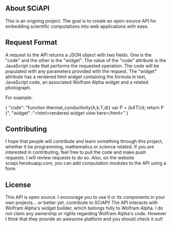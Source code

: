 
## About SCiAPI

This is an ongoing project. The goal is to create an open-source API for embedding scientific computations into web applications with ease.

## Request Format

A request to the API returns a JSON object with two fields. One is the "code" and the other is the "widget". The value of the "code" attribute is the JavaScript code that performs the requested operation. The code will be populated with any parameters provided with the request. The "widget" attribute has a rendered html widget containing the formula in text, JavaScript code, an associated Wolfram Alpha widget and a related photograph.

For example:

{
  "code": "function thermal_conductivity(A,k,T,d){ var P = (k*A*T)/d; return P }",
  "widget" :"\<html>rendered widget view here\</html>"
}  

## Contributing

I hope that people will contribute and learn something through this project, whether it be programming, mathematics or science related. If you are interested in contributing, feel free to pull the code and make push requests. I will review requests to do so. Also, on the website sciapi.herokuapp.com, you can add computation modules to the API using a form.

## License

This API is open source. I encourage you to use it or its components in your own projects... or better yet, contribute to SCiAPI! The API interacts with Wolfram Alpha's widget builder, which belongs fully to Wolfram Alpha. I do not claim any ownership or rights regarding Wolfram Alpha's code. However I think that they provide an awesome platform and you should check it out!
